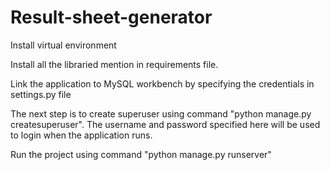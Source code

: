 # Result-sheet-generator
Install virtual environment

Install all the libraried mention in requirements file.

Link the application to MySQL workbench by specifying the credentials in settings.py file

The next step is to create superuser using command "python manage.py createsuperuser". The username and password specified here will be used to login when the application runs.

Run the project using command "python manage.py runserver"

